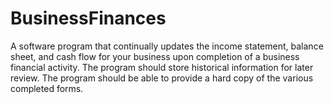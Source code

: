 # BusinessFinances
A software program that continually updates the income statement, balance sheet, and cash flow for your business upon completion of a business financial activity. The program should store historical information for later review. The program should be able to provide a hard copy of the various completed forms.
